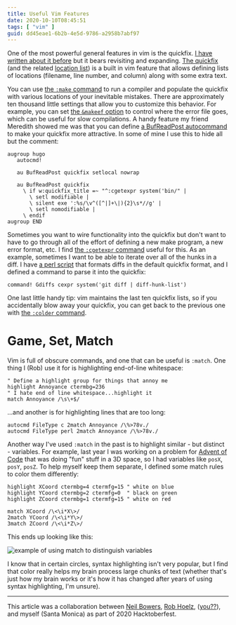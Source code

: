 ```yaml
---
title: Useful Vim Features
date: 2020-10-10T08:45:51
tags: [ "vim" ]
guid: dd45eae1-6b2b-4e5d-9786-a2958b7abf97
---
```



<!--more-->

One of the most powerful general features in vim is the quickfix.  [I have
written about it before](/posts/my-editing-workflow/) but it bears revisiting
and expanding.  [The
quickfix](http://vimdoc.sourceforge.net/htmldoc/quickfix.html#quickfix) (and
the related [location
list](http://vimdoc.sourceforge.net/htmldoc/quickfix.html#location-list)) is a
built in vim feature that allows defining lists of locations (filename, line
number, and column) along with some extra text.

You can use [the `:make`
command](http://vimdoc.sourceforge.net/htmldoc/quickfix.html#:make) to run a
compiler and populate the quickfix with various locations of your inevitable
mistakes.  There are approximately ten thousand little settings that allow you
to customize this behavior.  For example, you can set [the `&makeef` option]()
to control where the error file goes, which can be useful for slow
compilations.  A handy feature my friend Meredith showed me was that you can
define [a BufReadPost autocommand]() to make your quickfix more attractive.  In
some of mine I use this to hide all but the comment:

```vim
augroup hugo
   autocmd!

   au BufReadPost quickfix setlocal nowrap

   au BufReadPost quickfix
     \ if w:quickfix_title =~ "^:cgetexpr system('bin/" |
       \ setl modifiable |
       \ silent exe ':%s/\v^([^|]+\|){2}\s*//g' |
       \ setl nomodifiable |
     \ endif
augroup END
```

Sometimes you want to wire functionality into the quickfix but don't want to
have to go through all of the effort of defining a new make program, a new
error format, etc.  I find [the `:cgetexpr` command]() useful for this.  As
an example, sometimes I want to be able to iterate over all of the hunks in a
diff.  I have [a perl script]() that formats diffs in the default quickfix
format, and I defined a command to parse it into the quickfix:

```vim
command! Gdiffs cexpr system('git diff | diff-hunk-list')
```

One last little handy tip: vim maintains the last ten quickfix lists, so if you
accidentally blow away your quickfix, you can get back to the previous one with
[the `:colder` command]().

# Game, Set, Match

Vim is full of obscure commands, and one that can be useful is `:match`.  One
thing I (Rob) use it for is highlighting end-of-line whitespace:

```vim
" Define a highlight group for things that annoy me
highlight Annoyance ctermbg=236
" I hate end of line whitespace...highlight it
match Annoyance /\s\+$/
```

...and another is for highlighting lines that are too long:

```vim
autocmd FileType c 2match Annoyance /\%>78v./
autocmd FileType perl 2match Annoyance /\%>78v./
```

Another way I've used `:match` in the past is to highlight similar - but
distinct - variables.  For example, last year I was working on a problem for
[Advent of Code](https://adventofcode.com/) that was doing "fun" stuff in a 3D
space, so I had variables like `posX`, `posY`, `posZ`.  To help myself keep them
separate, I defined some match rules to color them differently:

```vim
highlight XCoord ctermbg=4 ctermfg=15 " white on blue
highlight YCoord ctermbg=2 ctermfg=0  " black on green
highlight ZCoord ctermbg=1 ctermfg=15 " white on red

match XCoord /\<\i*X\>/
2match YCoord /\<\i*Y\>/
3match ZCoord /\<\i*Z\>/
```

This ends up looking like this:

![example of using match to distinguish variables](/static/img/vim-match-coords.png "Example of using match to distinguish variables")

I know that in certain circles, syntax highlighting isn't very popular, but I
find that color really helps my brain process large chunks of text (whether
that's just how my brain works or it's how it has changed after years of using
syntax highlighting, I'm unsure).

---

This article was a collaboration between [Neil Bowers](), [Rob Hoelz](https://hoelz.ro),
([you??]()), and myself (Santa Monica) as part of 2020 Hacktoberfest.
